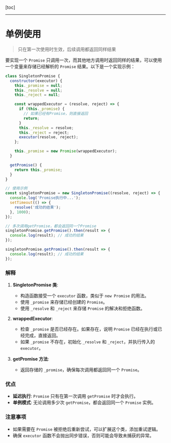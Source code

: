 [toc]

---

# 单例使用

> 只在第一次使用时生效，后续调用都返回同样结果

要实现一个 `Promise` 只调用一次，而其他地方调用时返回同样的结果，可以使用一个变量来存储已经解析的 `Promise` 结果。以下是一个实现示例：

```javascript
class SingletonPromise {
  constructor(executor) {
    this._promise = null;
    this._resolve = null;
    this._reject = null;

    const wrappedExecutor = (resolve, reject) => {
      if (this._promise) {
        // 如果已经有Promise，则直接返回
        return;
      }
      this._resolve = resolve;
      this._reject = reject;
      executor(resolve, reject);
    };

    this._promise = new Promise(wrappedExecutor);
  }

  getPromise() {
    return this._promise;
  }
}

// 使用示例
const singletonPromise = new SingletonPromise((resolve, reject) => {
  console.log('Promise执行中...');
  setTimeout(() => {
    resolve('成功的结果');
  }, 1000);
});

// 多次调用getPromise，都会返回同一个Promise
singletonPromise.getPromise().then(result => {
  console.log(result); // 成功的结果
});

singletonPromise.getPromise().then(result => {
  console.log(result); // 成功的结果
});
```

### 解释

1. **SingletonPromise 类**:
   
   - 构造函数接受一个 `executor` 函数，类似于 `new Promise` 的用法。
   - 使用 `_promise` 来存储已经创建的 `Promise`。
   - 使用 `_resolve` 和 `_reject` 来存储 `Promise` 的解决和拒绝函数。

2. **wrappedExecutor**:
   
   - 检查 `_promise` 是否已经存在。如果存在，说明 `Promise` 已经在执行或已经完成，直接返回。
   - 如果 `_promise` 不存在，初始化 `_resolve` 和 `_reject`，并执行传入的 `executor`。

3. **getPromise 方法**:
   
   - 返回存储的 `_promise`，确保每次调用都返回同一个 `Promise`。

### 优点

- **延迟执行**: `Promise` 只有在第一次调用 `getPromise` 时才会执行。
- **单例模式**: 无论调用多少次 `getPromise`，都会返回同一个 `Promise` 实例。

### 注意事项

- 如果需要在 `Promise` 被拒绝后重新尝试，可以扩展这个类，添加重试逻辑。
- 确保 `executor` 函数不会抛出同步错误，否则可能会导致未捕获的异常。
